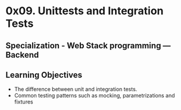 # 0x09. Unittests and Integration Tests
## Specialization - Web Stack programming ― Backend

## Learning Objectives
- The difference between unit and integration tests.
- Common testing patterns such as mocking, parametrizations and fixtures